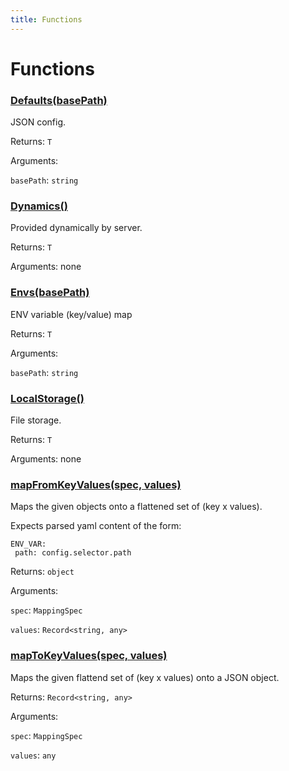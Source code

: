 ```yaml
---
title: Functions
---
```

# Functions
### [Defaults(basePath)](https://github.com/dxos/dxos/blob/main/packages/sdk/config/src/loaders/index.ts#L53)


JSON config.

Returns: <code>T</code>

Arguments: 

`basePath`: <code>string</code>
### [Dynamics()](https://github.com/dxos/dxos/blob/main/packages/sdk/config/src/loaders/index.ts#L40)


Provided dynamically by server.

Returns: <code>T</code>

Arguments: none
### [Envs(basePath)](https://github.com/dxos/dxos/blob/main/packages/sdk/config/src/loaders/index.ts#L45)


ENV variable (key/value) map

Returns: <code>T</code>

Arguments: 

`basePath`: <code>string</code>
### [LocalStorage()](https://github.com/dxos/dxos/blob/main/packages/sdk/config/src/loaders/index.ts#L35)


File storage.

Returns: <code>T</code>

Arguments: none
### [mapFromKeyValues(spec, values)](https://github.com/dxos/dxos/blob/main/packages/sdk/config/src/config.ts#L31)


Maps the given objects onto a flattened set of (key x values).

Expects parsed yaml content of the form:

 ```
ENV_VAR:
  path: config.selector.path
```

Returns: <code>object</code>

Arguments: 

`spec`: <code>MappingSpec</code>

`values`: <code>Record&lt;string, any&gt;</code>
### [mapToKeyValues(spec, values)](https://github.com/dxos/dxos/blob/main/packages/sdk/config/src/config.ts#L77)


Maps the given flattend set of (key x values) onto a JSON object.

Returns: <code>Record&lt;string, any&gt;</code>

Arguments: 

`spec`: <code>MappingSpec</code>

`values`: <code>any</code>